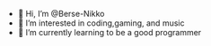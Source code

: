 - 👋 Hi, I’m @Berse-Nikko
- 👀 I’m interested in coding,gaming, and music
- 🌱 I’m currently learning to be a good programmer
